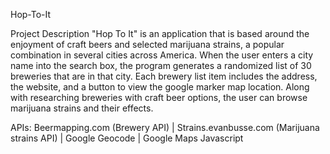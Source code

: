 Hop-To-It

Project Description
"Hop To It" is an application that is based around the enjoyment of craft beers and selected marijuana strains, a popular combination in several cities across America. When the user enters a city name into the search box, the program generates a randomized list of 30 breweries that are in that city. Each brewery list item includes the address, the website, and a button to view the google marker map location. Along with researching breweries with craft beer options, the user can browse marijuana strains and their effects.


APIs: Beermapping.com (Brewery API) | Strains.evanbusse.com (Marijuana strains API) | Google Geocode | Google Maps Javascript







